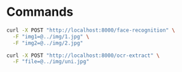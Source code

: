 # Commands

```bash
curl -X POST "http://localhost:8000/face-recognition" \
  -F "img1=@../img/1.jpg" \
  -F "img2=@../img/2.jpg"
```

```bash
curl -X POST "http://localhost:8000/ocr-extract" \
  -F "file=@../img/uni.jpg"
```
